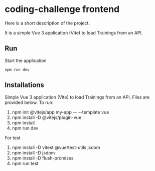 #  coding-challenge frontend

Here is a short description of the project.

It is a simple Vue 3 application (Vite) to load Trainings from an API.

## Run

Start the application

```shell
npm run dev
```


## Installations

Simple Vue 3 application (Vite) to load Trainings from an API.
Files are provided below. To run:
1. npm init @vitejs/app my-app -- --template vue
2. npm install -D @vitejs/plugin-vue
3. npm install
4. npm run dev

For test
1. npm install -D vitest @vue/test-utils jsdom
2. npm install -D jsdom
3. npm install -D flush-promises
4. npm run test